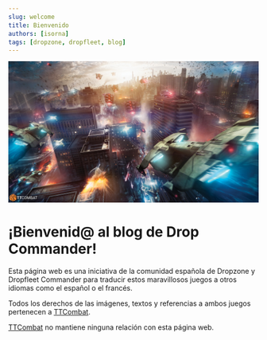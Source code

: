 ```yaml
---
slug: welcome
title: Bienvenido
authors: [isorna]
tags: [dropzone, dropfleet, blog]
---
```


![Dropzone Commander Book Cover](./assets/dzc-book-cover.jpeg)

# ¡Bienvenid@ al blog de Drop Commander!

Esta página web es una iniciativa de la comunidad española de Dropzone y Dropfleet Commander para traducir estos maravillosos juegos a otros idiomas como el español o el francés.

Todos los derechos de las imágenes, textos y referencias a ambos juegos pertenecen a [TTCombat](https://www.ttcombat.com/).

[TTCombat](https://www.ttcombat.com/) no mantiene ninguna relación con esta página web.

